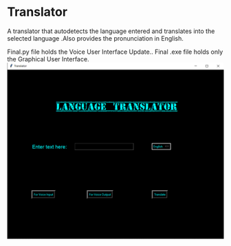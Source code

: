 # Translator
A translator that autodetects the language entered and translates into the selected language .Also provides the pronunciation in English.

Final.py file holds the Voice User Interface Update..
Final .exe file holds only the Graphical User Interface.
![Snap](https://github.com/VedantKhairnar/Translator/blob/master/translatorSnap.PNG)
